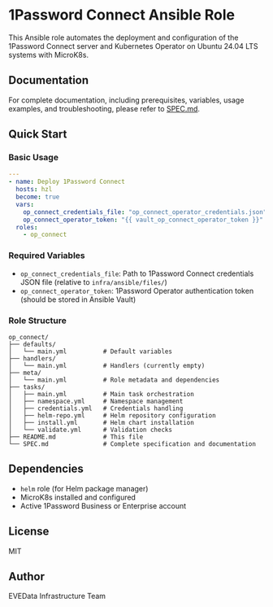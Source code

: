 # 1Password Connect Ansible Role

This Ansible role automates the deployment and configuration of the 1Password Connect server and Kubernetes Operator on Ubuntu 24.04 LTS systems with MicroK8s.

## Documentation

For complete documentation, including prerequisites, variables, usage examples, and troubleshooting, please refer to [SPEC.md](./SPEC.md).

## Quick Start

### Basic Usage

```yaml
---
- name: Deploy 1Password Connect
  hosts: hzl
  become: true
  vars:
    op_connect_credentials_file: "op_connect_operator_credentials.json"
    op_connect_operator_token: "{{ vault_op_connect_operator_token }}"
  roles:
    - op_connect
```

### Required Variables

- `op_connect_credentials_file`: Path to 1Password Connect credentials JSON file (relative to `infra/ansible/files/`)
- `op_connect_operator_token`: 1Password Operator authentication token (should be stored in Ansible Vault)

### Role Structure

```
op_connect/
├── defaults/
│   └── main.yml          # Default variables
├── handlers/
│   └── main.yml          # Handlers (currently empty)
├── meta/
│   └── main.yml          # Role metadata and dependencies
├── tasks/
│   ├── main.yml          # Main task orchestration
│   ├── namespace.yml     # Namespace management
│   ├── credentials.yml   # Credentials handling
│   ├── helm-repo.yml     # Helm repository configuration
│   ├── install.yml       # Helm chart installation
│   └── validate.yml      # Validation checks
├── README.md             # This file
└── SPEC.md               # Complete specification and documentation
```

## Dependencies

- `helm` role (for Helm package manager)
- MicroK8s installed and configured
- Active 1Password Business or Enterprise account

## License

MIT

## Author

EVEData Infrastructure Team

